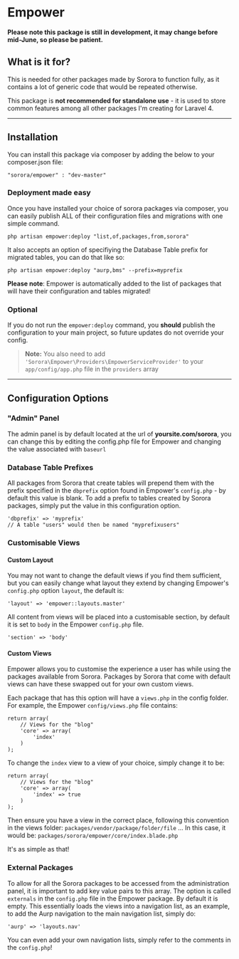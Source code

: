 Empower
=======

**Please note this package is still in development, it may change before mid-June, so please be patient.**

## What is it for?

This is needed for other packages made by Sorora to function fully, as it contains a lot of generic code that would be repeated otherwise.

This package is **not recommended for standalone use** - it is used to store common features among all other packages I'm creating for Laravel 4.

----

## Installation

You can install this package via composer by adding the below to your composer.json file:

    "sorora/empower" : "dev-master"

### Deployment made easy

Once you have installed your choice of sorora packages via composer, you can easily publish ALL of their configuration files and migrations with one simple command.

    php artisan empower:deploy "list,of,packages,from,sorora"
    
It also accepts an option of specifiying the Database Table prefix for migrated tables, you can do that like so:

    php artisan empower:deploy "aurp,bms" --prefix=myprefix

**Please note**: Empower is automatically added to the list of packages that will have their configuration and tables migrated!

### Optional

If you do not run the `empower:deploy` command, you **should** publish the configuration to your main project, so future updates do not override your config.

>**Note:** You also need to add `'Sorora\Empower\Providers\EmpowerServiceProvider'` to your `app/config/app.php` file in the `providers` array

----

## Configuration Options

### "Admin" Panel

The admin panel is by default located at the url of **yoursite.com/sorora**, you can change this by editing the config.php file for Empower and changing the value associated with `baseurl`

### Database Table Prefixes

All packages from Sorora that create tables will prepend them with the prefix specified in the `dbprefix` option found in Empower's `config.php` - by default this value is blank. To add a prefix to tables created by Sorora packages, simply put the value in this configuration option.

    'dbprefix' => 'myprefix'
    // A table "users" would then be named "myprefixusers"

### Customisable Views

#### Custom Layout

You may not want to change the default views if you find them sufficient, but you can easily change what layout they extend by changing Empower's `config.php` option `layout`, the default is:

    'layout' => 'empower::layouts.master'

All content from views will be placed into a customisable section, by default it is set to `body` in the Empower `config.php` file.

    'section' => 'body'

#### Custom Views

Empower allows you to customise the experience a user has while using the packages available from Sorora. Packages by Sorora that come with default views can have these swapped out for your own custom views.

Each package that has this option will have a `views.php` in the config folder. For example, the Empower `config/views.php` file contains:

    return array(
        // Views for the "blog"
        'core' => array(
            'index'
        )
    );

To change the `index` view to a view of your choice, simply change it to be:

    return array(
        // Views for the "blog"
        'core' => array(
            'index' => true
        )
    );

Then ensure you have a view in the correct place, following this convention in the views folder: `packages/vendor/package/folder/file` ... In this case, it would be: `packages/sorora/empower/core/index.blade.php`

It's as simple as that!

### External Packages

To allow for all the Sorora packages to be accessed from the administration panel, it is important to add key value pairs to this array. The option is called `externals` in the `config.php` file in the Empower package. By default it is empty. This essentially loads the views into a navigation list, as an example, to add the Aurp navigation to the main navigation list, simply do:

    'aurp' => 'layouts.nav'

You can even add your own navigation lists, simply refer to the comments in the `config.php`!